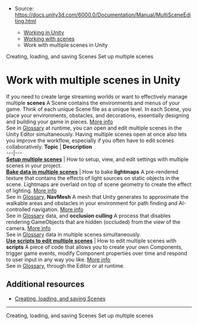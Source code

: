 * Source: https://docs.unity3d.com/6000.0/Documentation/Manual/MultiSceneEditing.html

  * [Working in Unity](https://docs.unity3d.com/6000.0/Documentation/Manual/working-in-unity.html)
  * [Working with scenes](https://docs.unity3d.com/6000.0/Documentation/Manual/working-with-scenes.html)
  * Work with multiple scenes in Unity


[](https://docs.unity3d.com/6000.0/Documentation/Manual/scenes-working-with.html)
Creating, loading, and saving Scenes
[](https://docs.unity3d.com/6000.0/Documentation/Manual/setupmultiplescenes.html)
Set up multiple scenes
# Work with multiple scenes in Unity
If you need to create large streaming worlds or want to effectively manage multiple **scenes** A Scene contains the environments and menus of your game. Think of each unique Scene file as a unique level. In each Scene, you place your environments, obstacles, and decorations, essentially designing and building your game in pieces. [More info](https://docs.unity3d.com/6000.0/Documentation/Manual/CreatingScenes.html)  
See in [Glossary](https://docs.unity3d.com/6000.0/Documentation/Manual/Glossary.html#Scene) at runtime, you can open and edit multiple scenes in the Unity Editor simultaneously. Having multiple scenes open at once also lets you improve the workflow, especially if you often have to edit scenes collaboratively.
**Topic** | **Description**  
---|---  
[**Setup multiple scenes**](https://docs.unity3d.com/6000.0/Documentation/Manual/setupmultiplescenes.html) | How to setup, view, and edit settings with multiple scenes in your project.  
[**Bake data in multiple scenes**](https://docs.unity3d.com/6000.0/Documentation/Manual/bakemultiplescenes.html) | How to bake **lightmaps** A pre-rendered texture that contains the effects of light sources on static objects in the scene. Lightmaps are overlaid on top of scene geometry to create the effect of lighting. [More info](https://docs.unity3d.com/6000.0/Documentation/Manual/Lightmapping.html)  
See in [Glossary](https://docs.unity3d.com/6000.0/Documentation/Manual/Glossary.html#Lightmap), **NavMesh** A mesh that Unity generates to approximate the walkable areas and obstacles in your environment for path finding and AI-controlled navigation. [More info](https://docs.unity3d.com/Packages/com.unity.ai.navigation@latest/index.html?subfolder=/manual/NavInnerWorkings.html%23walkable-areas)  
See in [Glossary](https://docs.unity3d.com/6000.0/Documentation/Manual/Glossary.html#NavMesh) data, and **occlusion culling** A process that disables rendering GameObjects that are hidden (occluded) from the view of the camera. [More info](https://docs.unity3d.com/6000.0/Documentation/Manual/OcclusionCulling.html)  
See in [Glossary](https://docs.unity3d.com/6000.0/Documentation/Manual/Glossary.html#Occlusionculling) data in multiple scenes simultaneously.  
[**Use scripts to edit multiple scenes**](https://docs.unity3d.com/6000.0/Documentation/Manual/scriptmultiplescenes.html) | How to edit multiple scenes with **scripts** A piece of code that allows you to create your own Components, trigger game events, modify Component properties over time and respond to user input in any way you like. [More info](https://docs.unity3d.com/6000.0/Documentation/Manual/creating-scripts.html)  
See in [Glossary](https://docs.unity3d.com/6000.0/Documentation/Manual/Glossary.html#Scripts), through the Editor or at runtime.  
## Additional resources
  * [Creating, loading, and saving Scenes](https://docs.unity3d.com/6000.0/Documentation/Manual/scenes-working-with.html)


* * *
[](https://docs.unity3d.com/6000.0/Documentation/Manual/scenes-working-with.html)
Creating, loading, and saving Scenes
[](https://docs.unity3d.com/6000.0/Documentation/Manual/setupmultiplescenes.html)
Set up multiple scenes
